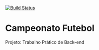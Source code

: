 [![Build Status](https://travis-ci.org/jemsantos/campeonatoFutebol.svg?branch=master)](https://travis-ci.org/jemsantos/campeonatoFutebol)
# Campeonato Futebol
Projeto: Trabalho Prático de Back-end
